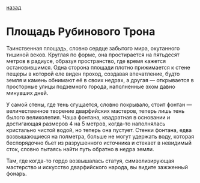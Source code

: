 [назад](./index.md)
# Площадь Рубинового Трона
Таинственная площадь, словно сердце забытого мира, окутанного тишиной веков. Круглая по форме, она простирается на пятьдесят метров в радиусе,
образуя пространство, где время кажется остановившимся.
Одна сторона площади плотно прижимается к стене пещеры в которой еле виден проход, создавая впечатление, будто земля и камень обнимают её в своих недрах,
а другая — открывается в просторные улицы подземного города, наполненные эхом давно минувших дней.

У самой стены, где тень сгущается, словно покрывало, стоит фонтан — величественное творение дварфийских мастеров, теперь лишь тень былого великолепия.
Чаша фонтана, квадратная в основании и достигающая размеров 4 на 5 метров, когда-то наполнялась кристально чистой водой, но теперь она пустует.
Стенки фонтана, едва возвышающиеся на полметра, больше не могут удержать воду, которая беспорядочно бьет из разрушенного источника
и стекает в невидимый сток, словно пытаясь найти путь обратно в недра земли.

Там, где когда-то гордо возвышалась статуя, символизирующая мастерство и искусство дварфийского народа, вы видите зажженный фонарь.

